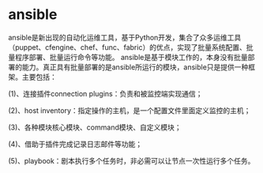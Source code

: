 # ansible

  ansible是新出现的自动化运维工具，基于Python开发，集合了众多运维工具（puppet、cfengine、chef、func、fabric）的优点，实现了批量系统配置、批量程序部署、批量运行命令等功能。
ansible是基于模块工作的，本身没有批量部署的能力。真正具有批量部署的是ansible所运行的模块，ansible只是提供一种框架。主要包括：

(1)、连接插件connection plugins：负责和被监控端实现通信；

(2)、host inventory：指定操作的主机，是一个配置文件里面定义监控的主机；

(3)、各种模块核心模块、command模块、自定义模块；

(4)、借助于插件完成记录日志邮件等功能；

(5)、playbook：剧本执行多个任务时，非必需可以让节点一次性运行多个任务。
